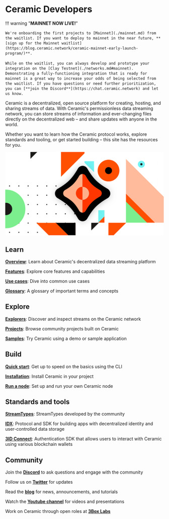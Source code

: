 # Ceramic Developers

!!! warning "**MAINNET NOW LIVE!**"

    We're onboarding the first projects to [Mainnet](./mainnet.md) from the waitlist. If you want to deploy to mainnet in the near future, **[sign up for the Mainnet waitlist](https://blog.ceramic.network/ceramic-mainnet-early-launch-program/)**.

    While on the waitlist, you can always develop and prototype your integration on the [Clay Testnet](./networks.md#mainnet). Demonstrating a fully-functioning integration that is ready for mainnet is a great way to increase your odds of being selected from the waitlist. If you have questions or need further prioritization, you can [**join the Discord**](https://chat.ceramic.network) and let us know.

Ceramic is a decentralized, open source platform for creating, hosting, and sharing streams of data. With Ceramic's permissionless data streaming network, you can store streams of information and ever-changing files directly on the decentralized web – and share updates with anyone in the world.

Whether you want to learn how the Ceramic protocol works, explore standards and tooling, or get started building – this site has the resources for you.

![](../images/image-ceramic-opengraph.png)

## **Learn**

[**Overview**](./advanced/overview.md): Learn about Ceramic's decentralized data streaming platform

[**Features**](./features.md): Explore core features and capabilities

[**Use cases**](./use-cases.md): Dive into common use cases

[**Glossary**](./glossary.md): A glossary of important terms and concepts

## **Explore**

[**Explorers**](../explore/explorers.md): Discover and inspect streams on the Ceramic network

[**Projects**](../explore/projects.md): Browse community projects built on Ceramic

[**Samples**](../explore/sample-apps.md): Try Ceramic using a demo or sample application

## **Build**

[**Quick start**](../build/cli/quick-start.md): Get up to speed on the basics using the CLI

[**Installation**](../build/javascript/installation.md): Install Ceramic in your project

[**Run a node**](../run/nodes/nodes.md): Set up and run your own Ceramic node

## **Standards and tools**

[**StreamTypes**](../streamtypes/overview.md): StreamTypes developed by the community

[**IDX**](../tools/idx/overview.md): Protocol and SDK for building apps with decentralized identity and user-controlled data storage

[**3ID Connect**](../authentication/3id-did/3id-connect.md): Authentication SDK that allows users to interact with Ceramic using various blockchain wallets

## **Community**

Join the [**Discord**](https://chat.ceramic.network) to ask questions and engage with the community

Follow us on [**Twitter**](https://twitter.com/ceramicnetwork) for updates

Read the [**blog**](https://blog.ceramic.network) for news, announcements, and tutorials

Watch the [**Youtube channel**](https://www.youtube.com/channel/UCgCLq5dx7sX-yUrrEbtYqVw) for videos and presentations

Work on Ceramic through open roles at [**3Box Labs**](https://www.keyvalues.com/3box-labs)
